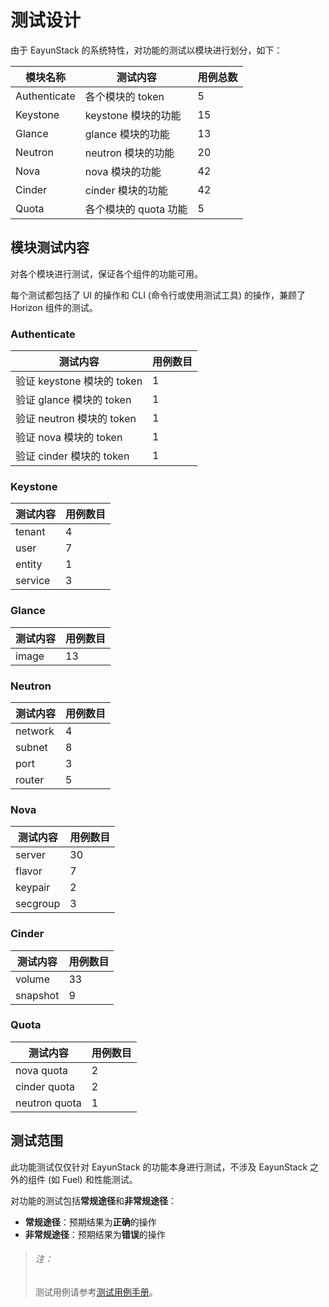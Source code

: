 # 测试设计

由于 EayunStack 的系统特性，对功能的测试以模块进行划分，如下：

|模块名称|测试内容|用例总数|
|--------|--------|--------|
|Authenticate|各个模块的 token|5|
|Keystone|keystone 模块的功能|15|
|Glance|glance 模块的功能|13|
|Neutron|neutron 模块的功能|20|
|Nova|nova 模块的功能|42|
|Cinder|cinder 模块的功能|42|
|Quota|各个模块的 quota 功能|5|

## 模块测试内容

对各个模块进行测试，保证各个组件的功能可用。

每个测试都包括了 UI 的操作和 CLI (命令行或使用测试工具) 的操作，兼顾了 Horizon 组件的测试。

### Authenticate

|测试内容|用例数目|
|--------|--------|
|验证 keystone 模块的 token|1|
|验证 glance 模块的 token|1|
|验证 neutron 模块的 token|1|
|验证 nova 模块的 token|1|
|验证 cinder 模块的 token|1|

### Keystone

|测试内容|用例数目|
|--------|--------|
|tenant|4|
|user|7|
|entity|1|
|service|3|

### Glance

|测试内容|用例数目|
|--------|--------|
|image|13|

### Neutron

|测试内容|用例数目|
|--------|--------|
|network|4|
|subnet|8|
|port|3|
|router|5|

### Nova

|测试内容|用例数目|
|--------|--------|
|server|30|
|flavor|7|
|keypair|2|
|secgroup|3|

### Cinder

|测试内容|用例数目|
|--------|--------|
|volume|33|
|snapshot|9|

### Quota

|测试内容|用例数目|
|--------|--------|
|nova quota|2|
|cinder quota|2|
|neutron quota|1|

## 测试范围

此功能测试仅仅针对 EayunStack 的功能本身进行测试，不涉及 EayunStack 之外的组件 (如 Fuel) 和性能测试。

对功能的测试包括**常规途径**和**非常规途径**：

* **常规途径**：预期结果为**正确**的操作
* **非常规途径**：预期结果为**错误**的操作

> ###### 注：
> 测试用例请参考[测试用例手册]()。
